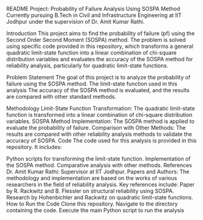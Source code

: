 README
Project: Probability of Failure Analysis Using SOSPA Method
Currently pursuing B.Tech in Civil and Infrastructure Engineering at IIT Jodhpur under the supervision of Dr. Amit Kumar Rathi.

Introduction
This project aims to find the probability of failure (pf) using the Second Order Second Moment (SOSPA) method. The problem is solved using specific code provided in this repository, which transforms a general quadratic limit-state function into a linear combination of chi-square distribution variables and evaluates the accuracy of the SOSPA method for reliability analysis, particularly for quadratic limit-state functions.

Problem Statement
The goal of this project is to analyze the probability of failure using the SOSPA method. The limit-state function used in this analysis 
The accuracy of the SOSPA method is evaluated, and the results are compared with other standard methods.

Methodology
Limit-State Function Transformation: The quadratic limit-state function is transformed into a linear combination of chi-square distribution variables.
SOSPA Method Implementation: The SOSPA method is applied to evaluate the probability of failure.
Comparison with Other Methods: The results are compared with other reliability analysis methods to validate the accuracy of SOSPA.
Code
The code used for this analysis is provided in this repository. It includes:

Python scripts for transforming the limit-state function.
Implementation of the SOSPA method.
Comparative analysis with other methods.
References
Dr. Amit Kumar Rathi: Supervisor at IIT Jodhpur.
Papers and Authors: The methodology and implementation are based on the works of various researchers in the field of reliability analysis. Key references include:
Paper by R. Rackwitz and B. Flessler on structural reliability using SOSPA.
Research by Hohenbichler and Rackwitz on quadratic limit-state functions.
How to Run the Code
Clone this repository.
Navigate to the directory containing the code.
Execute the main Python script to run the analysis
